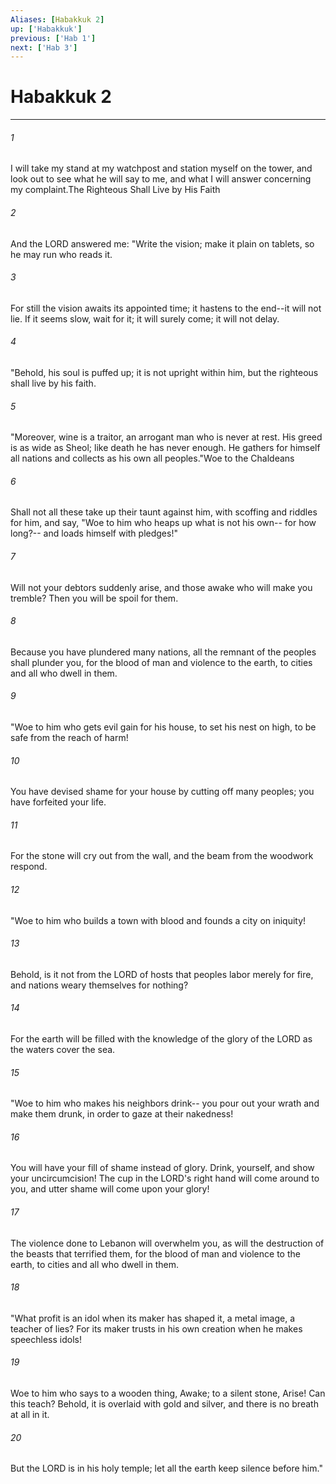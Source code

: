 ```yaml
---
Aliases: [Habakkuk 2]
up: ['Habakkuk']
previous: ['Hab 1']
next: ['Hab 3']
---
```

# Habakkuk 2
***



###### 1 
I will take my stand at my watchpost and station myself on the tower, and look out to see what he will say to me, and what I will answer concerning my complaint.The Righteous Shall Live by His Faith 

###### 2 
And the LORD answered me: "Write the vision; make it plain on tablets, so he may run who reads it. 

###### 3 
For still the vision awaits its appointed time; it hastens to the end--it will not lie. If it seems slow, wait for it; it will surely come; it will not delay. 

###### 4 
"Behold, his soul is puffed up; it is not upright within him, but the righteous shall live by his faith. 

###### 5 
"Moreover, wine is a traitor, an arrogant man who is never at rest. His greed is as wide as Sheol; like death he has never enough. He gathers for himself all nations and collects as his own all peoples."Woe to the Chaldeans 

###### 6 
Shall not all these take up their taunt against him, with scoffing and riddles for him, and say, "Woe to him who heaps up what is not his own-- for how long?-- and loads himself with pledges!" 

###### 7 
Will not your debtors suddenly arise, and those awake who will make you tremble? Then you will be spoil for them. 

###### 8 
Because you have plundered many nations, all the remnant of the peoples shall plunder you, for the blood of man and violence to the earth, to cities and all who dwell in them. 

###### 9 
"Woe to him who gets evil gain for his house, to set his nest on high, to be safe from the reach of harm! 

###### 10 
You have devised shame for your house by cutting off many peoples; you have forfeited your life. 

###### 11 
For the stone will cry out from the wall, and the beam from the woodwork respond. 

###### 12 
"Woe to him who builds a town with blood and founds a city on iniquity! 

###### 13 
Behold, is it not from the LORD of hosts that peoples labor merely for fire, and nations weary themselves for nothing? 

###### 14 
For the earth will be filled with the knowledge of the glory of the LORD as the waters cover the sea. 

###### 15 
"Woe to him who makes his neighbors drink-- you pour out your wrath and make them drunk, in order to gaze at their nakedness! 

###### 16 
You will have your fill of shame instead of glory. Drink, yourself, and show your uncircumcision! The cup in the LORD's right hand will come around to you, and utter shame will come upon your glory! 

###### 17 
The violence done to Lebanon will overwhelm you, as will the destruction of the beasts that terrified them, for the blood of man and violence to the earth, to cities and all who dwell in them. 

###### 18 
"What profit is an idol when its maker has shaped it, a metal image, a teacher of lies? For its maker trusts in his own creation when he makes speechless idols! 

###### 19 
Woe to him who says to a wooden thing, Awake; to a silent stone, Arise! Can this teach? Behold, it is overlaid with gold and silver, and there is no breath at all in it. 

###### 20 
But the LORD is in his holy temple; let all the earth keep silence before him."
